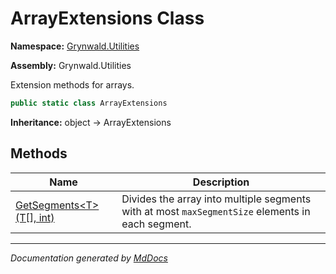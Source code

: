 # ArrayExtensions Class

**Namespace:** [Grynwald.Utilities](../Namespace.md)

**Assembly:** Grynwald.Utilities

Extension methods for arrays.

```csharp
public static class ArrayExtensions
```

**Inheritance:** object → ArrayExtensions

## Methods

| Name                                                   | Description                                                                                      |
| ------------------------------------------------------ | ------------------------------------------------------------------------------------------------ |
| [GetSegments\<T\>(T\[\], int)](Methods/GetSegments.md) | Divides the array into multiple segments with at most `maxSegmentSize` elements in each segment. |
___

*Documentation generated by [MdDocs](https://github.com/ap0llo/mddocs)*
